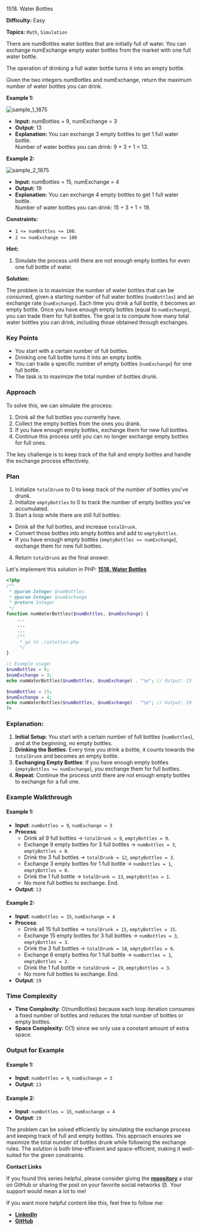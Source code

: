 1518\. Water Bottles

**Difficulty:** Easy

**Topics:** `Math`, `Simulation`

There are numBottles water bottles that are initially full of water. You can exchange numExchange empty water bottles from the market with one full water bottle.

The operation of drinking a full water bottle turns it into an empty bottle.

Given the two integers numBottles and numExchange, return the maximum number of water bottles you can drink.

**Example 1:**

![sample_1_1875](https://assets.leetcode.com/uploads/2020/07/01/sample_1_1875.png)

- **Input:** numBottles = 9, numExchange = 3
- **Output:** 13
- **Explanation:** You can exchange 3 empty bottles to get 1 full water bottle.\
  Number of water bottles you can drink: 9 + 3 + 1 = 13.

**Example 2:**

![sample_2_1875](https://assets.leetcode.com/uploads/2020/07/01/sample_2_1875.png)

- **Input:** numBottles = 15, numExchange = 4
- **Output:** 19
- **Explanation:** You can exchange 4 empty bottles to get 1 full water bottle.\
  Number of water bottles you can drink: 15 + 3 + 1 = 19.


**Constraints:**

- `1 <= numBottles <= 100`.
- `2 <= numExchange <= 100`


**Hint:**
1. Simulate the process until there are not enough empty bottles for even one full bottle of water.



**Solution:**

The problem is to maximize the number of water bottles that can be consumed, given a starting number of full water bottles (`numBottles`) and an exchange rate (`numExchange`). Each time you drink a full bottle, it becomes an empty bottle. Once you have enough empty bottles (equal to `numExchange`), you can trade them for full bottles. The goal is to compute how many total water bottles you can drink, including those obtained through exchanges.

### **Key Points**
- You start with a certain number of full bottles.
- Drinking one full bottle turns it into an empty bottle.
- You can trade a specific number of empty bottles (`numExchange`) for one full bottle.
- The task is to maximize the total number of bottles drunk.

### **Approach**
To solve this, we can simulate the process:
1. Drink all the full bottles you currently have.
2. Collect the empty bottles from the ones you drank.
3. If you have enough empty bottles, exchange them for new full bottles.
4. Continue this process until you can no longer exchange empty bottles for full ones.

The key challenge is to keep track of the full and empty bottles and handle the exchange process effectively.

### **Plan**
1. Initialize `totalDrunk` to 0 to keep track of the number of bottles you've drunk.
2. Initialize `emptyBottles` to 0 to track the number of empty bottles you've accumulated.
3. Start a loop while there are still full bottles:
  - Drink all the full bottles, and increase `totalDrunk`.
  - Convert those bottles into empty bottles and add to `emptyBottles`.
  - If you have enough empty bottles (`emptyBottles >= numExchange`), exchange them for new full bottles.
4. Return `totalDrunk` as the final answer.

Let's implement this solution in PHP: **[1518. Water Bottles](https://github.com/mah-shamim/leet-code-in-php/tree/main/algorithms/001518-water-bottles/solution.php)**

```php
<?php
/**
 * @param Integer $numBottles
 * @param Integer $numExchange
 * @return Integer
 */
function numWaterBottles($numBottles, $numExchange) {
    ...
    ...
    ...
    /**
     * go to ./solution.php
     */
}

// Example usage:
$numBottles = 9;
$numExchange = 3;
echo numWaterBottles($numBottles, $numExchange) . "\n"; // Output: 13

$numBottles = 15;
$numExchange = 4;
echo numWaterBottles($numBottles, $numExchange) . "\n"; // Output: 19
?>
```

### Explanation:

1. **Initial Setup**: You start with a certain number of full bottles (`numBottles`), and at the beginning, no empty bottles.
2. **Drinking the Bottles**: Every time you drink a bottle, it counts towards the `totalDrunk` and becomes an empty bottle.
3. **Exchanging Empty Bottles**: If you have enough empty bottles (`emptyBottles >= numExchange`), you exchange them for full bottles.
4. **Repeat**: Continue the process until there are not enough empty bottles to exchange for a full one.

### **Example Walkthrough**
#### Example 1:
- **Input**: `numBottles = 9`, `numExchange = 3`
- **Process**:
  - Drink all 9 full bottles → `totalDrunk = 9`, `emptyBottles = 9`.
  - Exchange 9 empty bottles for 3 full bottles → `numBottles = 3`, `emptyBottles = 0`.
  - Drink the 3 full bottles → `totalDrunk = 12`, `emptyBottles = 3`.
  - Exchange 3 empty bottles for 1 full bottle → `numBottles = 1`, `emptyBottles = 0`.
  - Drink the 1 full bottle → `totalDrunk = 13`, `emptyBottles = 1`.
  - No more full bottles to exchange. End.
- **Output**: `13`

#### Example 2:
- **Input**: `numBottles = 15`, `numExchange = 4`
- **Process**:
  - Drink all 15 full bottles → `totalDrunk = 15`, `emptyBottles = 15`.
  - Exchange 15 empty bottles for 3 full bottles → `numBottles = 3`, `emptyBottles = 3`.
  - Drink the 3 full bottles → `totalDrunk = 18`, `emptyBottles = 6`.
  - Exchange 6 empty bottles for 1 full bottle → `numBottles = 1`, `emptyBottles = 2`.
  - Drink the 1 full bottle → `totalDrunk = 19`, `emptyBottles = 3`.
  - No more full bottles to exchange. End.
- **Output**: `19`

### **Time Complexity**
- **Time Complexity**: O(numBottles) because each loop iteration consumes a fixed number of bottles and reduces the total number of bottles or empty bottles.
- **Space Complexity**: O(1) since we only use a constant amount of extra space.

### **Output for Example**
#### Example 1:
- **Input**: `numBottles = 9`, `numExchange = 3`
- **Output**: `13`

#### Example 2:
- **Input**: `numBottles = 15`, `numExchange = 4`
- **Output**: `19`

The problem can be solved efficiently by simulating the exchange process and keeping track of full and empty bottles. This approach ensures we maximize the total number of bottles drunk while following the exchange rules. The solution is both time-efficient and space-efficient, making it well-suited for the given constraints.

**Contact Links**

If you found this series helpful, please consider giving the **[repository](https://github.com/mah-shamim/leet-code-in-php)** a star on GitHub or sharing the post on your favorite social networks 😍. Your support would mean a lot to me!

If you want more helpful content like this, feel free to follow me:

- **[LinkedIn](https://www.linkedin.com/in/arifulhaque/)**
- **[GitHub](https://github.com/mah-shamim)**